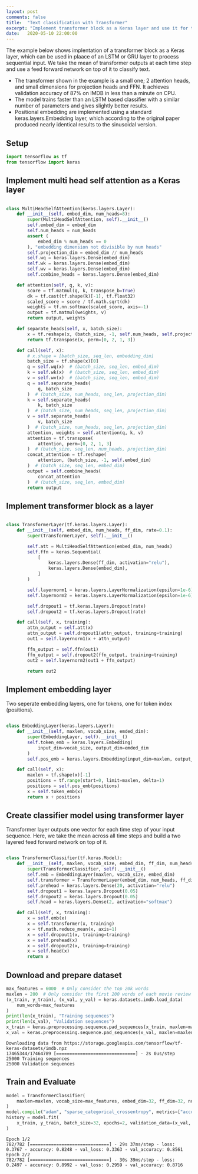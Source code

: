 ```yaml
---
layout: post
comments: false
title:  "Text classification with Transformer"
excerpt: "Implement transformer block as a Keras layer and use it for text classification."
date:   2020-05-10 22:00:00
---
```


The example below shows implentation of a transformer block as a Keras layer, which can be used in plaace of an LSTM or GRU layer to process sequential input.
We take the mean of transformer outputs at each time step and use a feed forward network on top of it to classify text.

- The transformer shown in the example is a small one; 2 attention heads, and small dimensions for projection heads and FFN. It achieves validation accuracy of 87% on IMDB in less than a minute on CPU.  
- The model trains faster than an LSTM based classifier with a similar number of parameters and gives slightly better results.  
- Positional embedding are implemented using a standard keras.layers.Embedding layer, which according to the original paper produced nearly identical results to the sinusoidal version.

## Setup



```python
import tensorflow as tf
from tensorflow import keras

```

## Implement multi head self attention as a Keras layer



```python

class MultiHeadSelfAttention(keras.layers.Layer):
    def __init__(self, embed_dim, num_heads=8):
        super(MultiHeadSelfAttention, self).__init__()
        self.embed_dim = embed_dim
        self.num_heads = num_heads
        assert (
            embed_dim % num_heads == 0
        ), "embedding dimension not divisible by num heads"
        self.projection_dim = embed_dim // num_heads
        self.wq = keras.layers.Dense(embed_dim)
        self.wk = keras.layers.Dense(embed_dim)
        self.wv = keras.layers.Dense(embed_dim)
        self.combine_heads = keras.layers.Dense(embed_dim)

    def attention(self, q, k, v):
        score = tf.matmul(q, k, transpose_b=True)
        dk = tf.cast(tf.shape(k)[-1], tf.float32)
        scaled_score = score / tf.math.sqrt(dk)
        weights = tf.nn.softmax(scaled_score, axis=-1)
        output = tf.matmul(weights, v)
        return output, weights

    def separate_heads(self, x, batch_size):
        x = tf.reshape(x, (batch_size, -1, self.num_heads, self.projection_dim))
        return tf.transpose(x, perm=[0, 2, 1, 3])

    def call(self, x):
        # x.shape = [batch_size, seq_len, embedding_dim]
        batch_size = tf.shape(x)[0]
        q = self.wq(x)  # (batch_size, seq_len, embed_dim)
        k = self.wk(x)  # (batch_size, seq_len, embed_dim)
        v = self.wv(x)  # (batch_size, seq_len, embed_dim)
        q = self.separate_heads(
            q, batch_size
        )  # (batch_size, num_heads, seq_len, projection_dim)
        k = self.separate_heads(
            k, batch_size
        )  # (batch_size, num_heads, seq_len, projection_dim)
        v = self.separate_heads(
            v, batch_size
        )  # (batch_size, num_heads, seq_len, projection_dim)
        attention, weights = self.attention(q, k, v)
        attention = tf.transpose(
            attention, perm=[0, 2, 1, 3]
        )  # (batch_size, seq_len, num_heads, projection_dim)
        concat_attention = tf.reshape(
            attention, (batch_size, -1, self.embed_dim)
        )  # (batch_size, seq_len, embed_dim)
        output = self.combine_heads(
            concat_attention
        )  # (batch_size, seq_len, embed_dim)
        return output


```


## Implement transformer block as a layer



```python

class TransformerLayer(tf.keras.layers.Layer):
    def __init__(self, embed_dim, num_heads, ff_dim, rate=0.1):
        super(TransformerLayer, self).__init__()

        self.att = MultiHeadSelfAttention(embed_dim, num_heads)
        self.ffn = keras.Sequential(
            [
                keras.layers.Dense(ff_dim, activation="relu"),
                keras.layers.Dense(embed_dim),
            ]
        )

        self.layernorm1 = keras.layers.LayerNormalization(epsilon=1e-6)
        self.layernorm2 = keras.layers.LayerNormalization(epsilon=1e-6)

        self.dropout1 = tf.keras.layers.Dropout(rate)
        self.dropout2 = tf.keras.layers.Dropout(rate)

    def call(self, x, training):
        attn_output = self.att(x)
        attn_output = self.dropout1(attn_output, training=training)
        out1 = self.layernorm1(x + attn_output)

        ffn_output = self.ffn(out1)
        ffn_output = self.dropout2(ffn_output, training=training)
        out2 = self.layernorm2(out1 + ffn_output)

        return out2


```


## Implement embedding layer

Two seperate embedding layers, one for tokens, one for token index (positions).



```python

class EmbeddingLayer(keras.layers.Layer):
    def __init__(self, maxlen, vocab_size, emded_dim):
        super(EmbeddingLayer, self).__init__()
        self.token_emb = keras.layers.Embedding(
            input_dim=vocab_size, output_dim=emded_dim
        )
        self.pos_emb = keras.layers.Embedding(input_dim=maxlen, output_dim=emded_dim)

    def call(self, x):
        maxlen = tf.shape(x)[-1]
        positions = tf.range(start=0, limit=maxlen, delta=1)
        positions = self.pos_emb(positions)
        x = self.token_emb(x)
        return x + positions


```


## Create classifier model using transformer layer

Transformer layer outputs one vector for each time step of your input sequence. Here, we take the mean across all time steps and build a two layered feed forward network on top of it.



```python

class TransformerClassifier(tf.keras.Model):
    def __init__(self, maxlen, vocab_size, embed_dim, ff_dim, num_heads):
        super(TransformerClassifier, self).__init__()
        self.emb = EmbeddingLayer(maxlen, vocab_size, embed_dim)
        self.transformer = TransformerLayer(embed_dim, num_heads, ff_dim)
        self.prehead = keras.layers.Dense(20, activation="relu")
        self.dropout1 = keras.layers.Dropout(0.05)
        self.dropout2 = keras.layers.Dropout(0.05)
        self.head = keras.layers.Dense(2, activation="softmax")

    def call(self, x, training):
        x = self.emb(x)
        x = self.transformer(x, training)
        x = tf.math.reduce_mean(x, axis=1)
        x = self.dropout1(x, training=training)
        x = self.prehead(x)
        x = self.dropout2(x, training=training)
        x = self.head(x)
        return x


```


## Download and prepare dataset



```python
max_features = 6000  # Only consider the top 20k words
maxlen = 200  # Only consider the first 200 words of each movie review
(x_train, y_train), (x_val, y_val) = keras.datasets.imdb.load_data(
    num_words=max_features
)
print(len(x_train), "Training sequences")
print(len(x_val), "Validation sequences")
x_train = keras.preprocessing.sequence.pad_sequences(x_train, maxlen=maxlen)
x_val = keras.preprocessing.sequence.pad_sequences(x_val, maxlen=maxlen)

```
```
Downloading data from https://storage.googleapis.com/tensorflow/tf-keras-datasets/imdb.npz
17465344/17464789 [==============================] - 2s 0us/step
25000 Training sequences
25000 Validation sequences

```

## Train and Evaluate



```python
model = TransformerClassifier(
    maxlen=maxlen, vocab_size=max_features, embed_dim=32, ff_dim=32, num_heads=1
)
model.compile("adam", "sparse_categorical_crossentropy", metrics=["accuracy"])
history = model.fit(
    x_train, y_train, batch_size=32, epochs=2, validation_data=(x_val, y_val)
)

```
```
Epoch 1/2
782/782 [==============================] - 29s 37ms/step - loss: 0.3767 - accuracy: 0.8248 - val_loss: 0.3363 - val_accuracy: 0.8561
Epoch 2/2
782/782 [==============================] - 30s 39ms/step - loss: 0.2497 - accuracy: 0.8992 - val_loss: 0.2959 - val_accuracy: 0.8716

```
